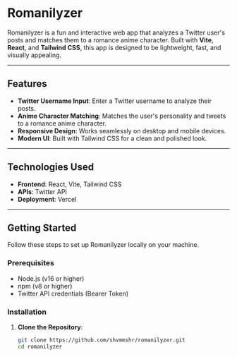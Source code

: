 # Romanilyzer

Romanilyzer is a fun and interactive web app that analyzes a Twitter user's posts and matches them to a romance anime character. Built with **Vite**, **React**, and **Tailwind CSS**, this app is designed to be lightweight, fast, and visually appealing.


---

## Features

- **Twitter Username Input**: Enter a Twitter username to analyze their posts.
- **Anime Character Matching**: Matches the user's personality and tweets to a romance anime character.
- **Responsive Design**: Works seamlessly on desktop and mobile devices.
- **Modern UI**: Built with Tailwind CSS for a clean and polished look.

---

## Technologies Used

- **Frontend**: React, Vite, Tailwind CSS
- **APIs**: Twitter API 
- **Deployment**: Vercel 

---

## Getting Started

Follow these steps to set up Romanilyzer locally on your machine.

### Prerequisites

- Node.js (v16 or higher)
- npm (v8 or higher)
- Twitter API credentials (Bearer Token)

### Installation

1. **Clone the Repository**:

   ```bash
   git clone https://github.com/shvmmshr/romanilyzer.git
   cd romanilyzer
